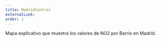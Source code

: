 ```yaml
---
title: MadridCentral
externalLink: 
order: 1
---
```

Mapa explicativo que muestra los valores de NO2 por Barrio en Madrid.
